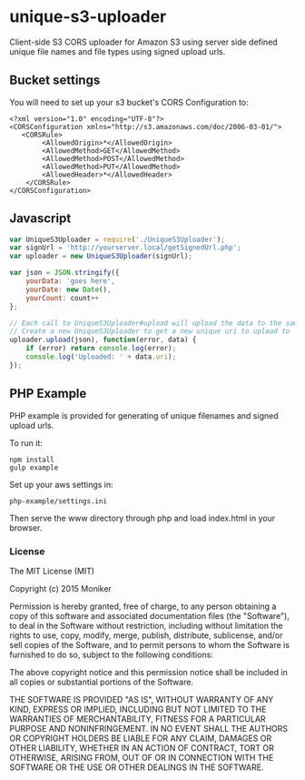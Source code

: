 # unique-s3-uploader
Client-side S3 CORS uploader for Amazon S3 using server side defined unique file names and file types using signed upload urls.

## Bucket settings
You will need to set up your s3 bucket's CORS Configuration to:
```
<?xml version="1.0" encoding="UTF-8"?>
<CORSConfiguration xmlns="http://s3.amazonaws.com/doc/2006-03-01/">
   <CORSRule>
        <AllowedOrigin>*</AllowedOrigin>
        <AllowedMethod>GET</AllowedMethod>
        <AllowedMethod>POST</AllowedMethod>
        <AllowedMethod>PUT</AllowedMethod>
        <AllowedHeader>*</AllowedHeader>
    </CORSRule>
</CORSConfiguration>
```

## Javascript
``` javascript
var UniqueS3Uploader = require('./UniqueS3Uploader');
var signUrl = 'http://yourserver.local/getSignedUrl.php';
var uploader = new UniqueS3Uploader(signUrl);

var json = JSON.stringify({
	yourData: 'goes here',
	yourDate: new Date(),
	yourCount: count++
};

// Each call to UniqueS3Uploader#upload will upload the data to the same unique file.
// Create a new UniqueS3Uploader to get a new unique uri to upload to
uploader.upload(json), function(error, data) {
	if (error) return console.log(error);
	console.log('Uploaded: ' + data.uri);
});
```

## PHP Example
PHP example is provided for generating of unique filenames and signed upload urls.

To run it:
```
npm install
gulp example
```

Set up your aws settings in:
```
php-example/settings.ini
```

Then serve the www directory through php and load index.html in your browser.

### License

The MIT License (MIT)

Copyright (c) 2015 Moniker

Permission is hereby granted, free of charge, to any person obtaining a copy
of this software and associated documentation files (the "Software"), to deal
in the Software without restriction, including without limitation the rights
to use, copy, modify, merge, publish, distribute, sublicense, and/or sell
copies of the Software, and to permit persons to whom the Software is
furnished to do so, subject to the following conditions:

The above copyright notice and this permission notice shall be included in all
copies or substantial portions of the Software.

THE SOFTWARE IS PROVIDED "AS IS", WITHOUT WARRANTY OF ANY KIND, EXPRESS OR
IMPLIED, INCLUDING BUT NOT LIMITED TO THE WARRANTIES OF MERCHANTABILITY,
FITNESS FOR A PARTICULAR PURPOSE AND NONINFRINGEMENT. IN NO EVENT SHALL THE
AUTHORS OR COPYRIGHT HOLDERS BE LIABLE FOR ANY CLAIM, DAMAGES OR OTHER
LIABILITY, WHETHER IN AN ACTION OF CONTRACT, TORT OR OTHERWISE, ARISING FROM,
OUT OF OR IN CONNECTION WITH THE SOFTWARE OR THE USE OR OTHER DEALINGS IN THE
SOFTWARE.

